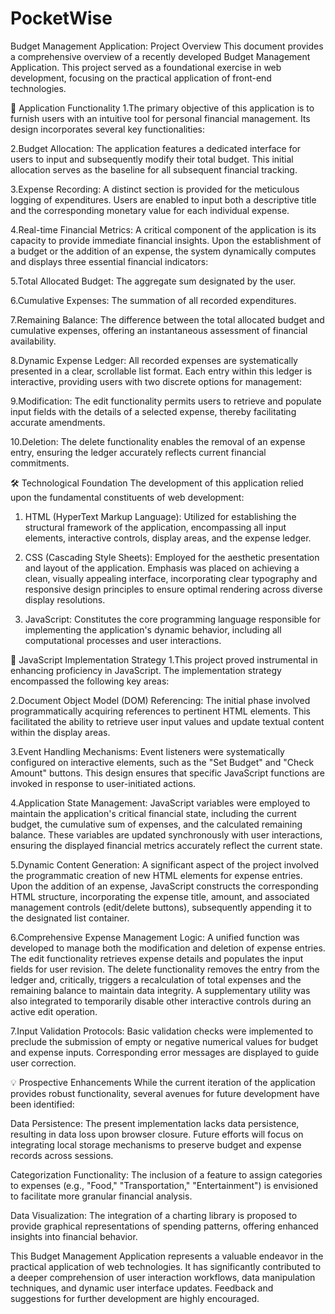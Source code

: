 # PocketWise
 Budget Management Application: Project Overview
This document provides a comprehensive overview of a recently developed Budget Management Application. This project served as a foundational exercise in web development, focusing on the practical application of front-end technologies.

🚀 Application Functionality
1.The primary objective of this application is to furnish users with an intuitive tool for personal financial management. Its design incorporates several key functionalities:

2.Budget Allocation: The application features a dedicated interface for users to input and subsequently modify their total budget. This initial allocation serves as the baseline for all subsequent financial tracking.

3.Expense Recording: A distinct section is provided for the meticulous logging of expenditures. Users are enabled to input both a descriptive title and the corresponding monetary value for each individual expense.

4.Real-time Financial Metrics: A critical component of the application is its capacity to provide immediate financial insights. Upon the establishment of a budget or the addition of an expense, the system dynamically computes and displays three essential financial indicators:

5.Total Allocated Budget: The aggregate sum designated by the user.

6.Cumulative Expenses: The summation of all recorded expenditures.

7.Remaining Balance: The difference between the total allocated budget and cumulative expenses, offering an instantaneous assessment of financial availability.

8.Dynamic Expense Ledger: All recorded expenses are systematically presented in a clear, scrollable list format. Each entry within this ledger is interactive, providing users with two discrete options for management:

9.Modification: The edit functionality permits users to retrieve and populate input fields with the details of a selected expense, thereby facilitating accurate amendments.

10.Deletion: The delete functionality enables the removal of an expense entry, ensuring the ledger accurately reflects current financial commitments.

🛠️ Technological Foundation
The development of this application relied upon the fundamental constituents of web development:

1. HTML (HyperText Markup Language): Utilized for establishing the structural framework of the application, encompassing all input elements, interactive controls, display areas, and the expense ledger.

2. CSS (Cascading Style Sheets): Employed for the aesthetic presentation and layout of the application. Emphasis was placed on achieving a clean, visually appealing interface, incorporating clear typography and responsive design principles to ensure optimal rendering across diverse display resolutions.

3. JavaScript: Constitutes the core programming language responsible for implementing the application's dynamic behavior, including all computational processes and user interactions.

🧠 JavaScript Implementation Strategy
1.This project proved instrumental in enhancing proficiency in JavaScript. The implementation strategy encompassed the following key areas:

2.Document Object Model (DOM) Referencing: The initial phase involved programmatically acquiring references to pertinent HTML elements. This facilitated the ability to retrieve user input values and update textual content within the display areas.

3.Event Handling Mechanisms: Event listeners were systematically configured on interactive elements, such as the "Set Budget" and "Check Amount" buttons. This design ensures that specific JavaScript functions are invoked in response to user-initiated actions.

4.Application State Management: JavaScript variables were employed to maintain the application's critical financial state, including the current budget, the cumulative sum of expenses, and the calculated remaining balance. These variables are updated synchronously with user interactions, ensuring the displayed financial metrics accurately reflect the current state.

5.Dynamic Content Generation: A significant aspect of the project involved the programmatic creation of new HTML elements for expense entries. Upon the addition of an expense, JavaScript constructs the corresponding HTML structure, incorporating the expense title, amount, and associated management controls (edit/delete buttons), subsequently appending it to the designated list container.

6.Comprehensive Expense Management Logic: A unified function was developed to manage both the modification and deletion of expense entries. The edit functionality retrieves expense details and populates the input fields for user revision. The delete functionality removes the entry from the ledger and, critically, triggers a recalculation of total expenses and the remaining balance to maintain data integrity. A supplementary utility was also integrated to temporarily disable other interactive controls during an active edit operation.

7.Input Validation Protocols: Basic validation checks were implemented to preclude the submission of empty or negative numerical values for budget and expense inputs. Corresponding error messages are displayed to guide user correction.

💡 Prospective Enhancements
While the current iteration of the application provides robust functionality, several avenues for future development have been identified:

Data Persistence: The present implementation lacks data persistence, resulting in data loss upon browser closure. Future efforts will focus on integrating local storage mechanisms to preserve budget and expense records across sessions.

Categorization Functionality: The inclusion of a feature to assign categories to expenses (e.g., "Food," "Transportation," "Entertainment") is envisioned to facilitate more granular financial analysis.

Data Visualization: The integration of a charting library is proposed to provide graphical representations of spending patterns, offering enhanced insights into financial behavior.


This Budget Management Application represents a valuable endeavor in the practical application of web technologies. It has significantly contributed to a deeper comprehension of user interaction workflows, data manipulation techniques, and dynamic user interface updates. Feedback and suggestions for further development are highly encouraged.